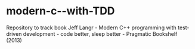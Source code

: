 # modern-c--with-TDD
Repository to track book Jeff Langr - Modern C++ programming with test-driven development - code better, sleep better - Pragmatic Bookshelf (2013)

